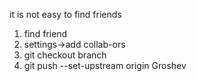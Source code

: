 it is not easy to find friends
1) find friend
2) settings->add collab-ors
3) git checkout branch
4) git push --set-upstream origin Groshev
